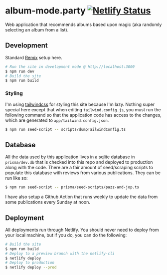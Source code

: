 # album-mode.party [![Netlify Status](https://api.netlify.com/api/v1/badges/e24e0200-16f4-4d50-a3f4-ef1edf891881/deploy-status)](https://app.netlify.com/sites/album-mode/deploys)

Web application that recommends albums based upon magic (aka randomly selecting an album from a list).

## Development

Standard [Remix](https://remix.run) setup here.

```bash
# Run the site in development mode @ http://localhost:3000
$ npm run dev
# Build the site
$ npm run build
```

### Styling

I'm using [tailwindcss](https://tailwindcss.com/) for styling this site because I'm lazy. Nothing super special here
except that when editing `tailwind.config.js`, you must run the following command so that the application code has
access to the changes, which are generated to `app/tailwind.config.json`.

```bash
$ npm run seed-script -- scripts/dumpTailwindConfig.ts
```

## Database

All the data used by this application lives in a sqlite database in `prisma/dev.db` that is checked into this repo and
deployed to production along with the code. There are a fair amount of seed/scraping scripts to populate this database
with reviews from various publications. They can be run like so:

```bash
$ npm run seed-script -- prisma/seed-scripts/pazz-and-jop.ts
```

I have also setup a Github Action that runs weekly to update the data from some publications every Sunday at noon.

## Deployment

All deployments run through Netlify. You should never need to deploy from your local machine, but if you do, you can do
the following:

```bash
# Build the site
$ npm run build
# Deploy to a preview branch with the netlify-cli
$ netlify deploy
# Deploy to production
$ netlify deploy --prod
```
